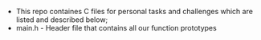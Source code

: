 * This repo containes C files for personal tasks and challenges which are listed and described below;
* main.h - Header file that contains all our function prototypes

